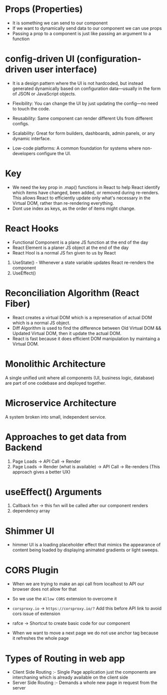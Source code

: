 # Props (Properties)

- It is something we can send to our component
- If we want to dynamically send data to our component we can use props
- Passing a prop to a component is just like passing an argument to a function

# config-driven UI (configuration-driven user interface)

- It is a design pattern where the UI is not hardcoded, but instead generated dynamically based on configuration data—usually in the form of JSON or JavaScript objects.

- Flexibility: You can change the UI by just updating the config—no need to touch the code.
- Reusability: Same component can render different UIs from different configs.
- Scalability: Great for form builders, dashboards, admin panels, or any dynamic interface.
- Low-code platforms: A common foundation for systems where non-developers configure the UI.

# Key

- We need the key prop in .map() functions in React to help React identify which items have changed, been added, or removed during re-renders. This allows React to efficiently update only what's necessary in the Virtual DOM, rather than re-rendering everything.
- Dont use index as keys, as the order of items might change.

# React Hooks

- Functional Component is a plane JS function at the end of the day
- React Element is a planer JS object at the end of the day
- React Hool is a normal JS fxn given to us by React

1. UseState() - Whenever a state variable updates React re-renders the component
2. UseEffect()

# Reconciliation Algorithm (React Fiber)

- React creates a virtual DOM which is a represenation of actual DOM which is a normal JS object.
- Diff Algorithm is used to find the difference between Old Virtual DOM && Updated Virtual DOM, then it update the actual DOM.
- React is fast because it does efficient DOM manipulation by maintaing a Virtual DOM.

# Monolithic Architecture

A single unified unit where all components (UI, business logic, database) are part of one codebase and deployed together.

# Microservice Architecture

A system broken into small, independent service.

# Approaches to get data from Backend

1. Page Loads -> API Call -> Render
2. Page Loads -> Render (what is available) -> API Call -> Re-renders (This approach gives a better UX)

# useEffect() Arguments

1. Callback fxn -> this fxn will be called after our component renders
2. dependency array

# Shimmer UI

- himmer UI is a loading placeholder effect that mimics the appearance of content being loaded by displaying animated gradients or light sweeps.

# CORS Plugin

- When we are trying to make an api call from localhost to API our browser does not allow for that
- So we use the `Allow CORS` extension to overcome it
- `corsproxy.io` -> `https://corsproxy.io/?` Add this before API link to avoid cors issue of extension

- rafce -> Shortcut to create basic code for our component
- When we want to move a next page we do not use anchor tag because it refreshes the whole page

# Types of Routing in web app

- Client Side Routing :- Single Page application just the components are interchaning which is already available on the client side
- Server Side Routing :- Demands a whole new page in request from the server
